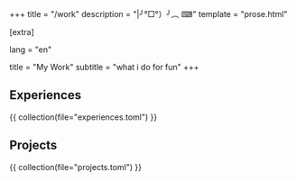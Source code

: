 +++
title = "/work"
description = "|╯°□°）╯︵ ⌨"
template = "prose.html"

[extra]

lang = "en"

title = "My Work"
subtitle = "what i do for fun"
+++
## Experiences
{{ collection(file="experiences.toml") }}

## Projects
{{ collection(file="projects.toml") }}